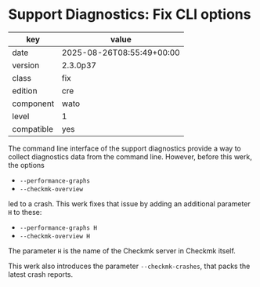 [//]: # (werk v2)
# Support Diagnostics: Fix CLI options

key        | value
---------- | ---
date       | 2025-08-26T08:55:49+00:00
version    | 2.3.0p37
class      | fix
edition    | cre
component  | wato
level      | 1
compatible | yes

The command line interface of the support diagnostics provide a way to collect 
diagnostics data from the command line.
However, before this werk, the options

 - `--performance-graphs`
 - `--checkmk-overview`

led to a crash.
This werk fixes that issue by adding an additional parameter `H` to these:

 - `--performance-graphs H`
 - `--checkmk-overview H`

The parameter `H` is the name of the Checkmk server in Checkmk itself.

This werk also introduces the parameter `--checkmk-crashes`, that
packs the latest crash reports.
